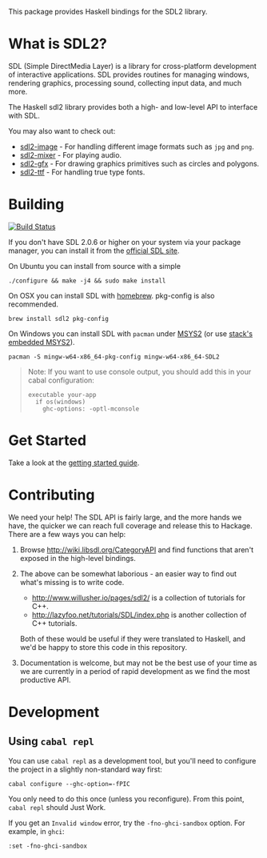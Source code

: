 This package provides Haskell bindings for the SDL2 library.

# What is SDL2?

SDL (Simple DirectMedia Layer) is a library for cross-platform development of interactive applications.
SDL provides routines for managing windows, rendering graphics, processing sound, collecting input data, and much more.

The Haskell sdl2 library provides both a high- and low-level API to interface with SDL.

You may also want to check out:

- [sdl2-image](https://hackage.haskell.org/package/sdl2-image) - For handling different image formats such as `jpg` and `png`.
- [sdl2-mixer](https://hackage.haskell.org/package/sdl2-mixer) - For playing audio.
- [sdl2-gfx](https://hackage.haskell.org/package/sdl2-gfx) - For drawing graphics primitives such as circles and polygons.
- [sdl2-ttf](https://hackage.haskell.org/package/sdl2-ttf) - For handling true type fonts.


# Building

[![Build Status](https://travis-ci.org/haskell-game/sdl2.svg?branch=master)](https://travis-ci.org/haskell-game/sdl2)

If you don't have SDL 2.0.6 or higher on your system via your
package manager, you can install it from the
[official SDL site](https://www.libsdl.org/download-2.0.php).

On Ubuntu you can install from source with a simple

    ./configure && make -j4 && sudo make install

On OSX you can install SDL with [homebrew](http://brew.sh/). pkg-config is also recommended.

    brew install sdl2 pkg-config

On Windows you can install SDL with `pacman` under [MSYS2](https://msys2.github.io/) (or use  [stack's embedded MSYS2](https://www.reddit.com/r/haskellgamedev/comments/4jpthu/windows_sdl2_is_now_almost_painless_via_stack/)).

    pacman -S mingw-w64-x86_64-pkg-config mingw-w64-x86_64-SDL2

> Note: If you want to use console output, you should add this in your cabal configuration:
> ```
> executable your-app
>   if os(windows)
>     ghc-options: -optl-mconsole
> ```

# Get Started

Take a look at the [getting started guide](https://hackage.haskell.org/package/sdl2/docs/SDL.html).

# Contributing

We need your help! The SDL API is fairly large, and the more hands we have, the
quicker we can reach full coverage and release this to Hackage. There are a few
ways you can help:

1. Browse http://wiki.libsdl.org/CategoryAPI and find functions that aren't
   exposed in the high-level bindings.

2. The above can be somewhat laborious - an easier way to find out what's
   missing is to write code.

   * http://www.willusher.io/pages/sdl2/ is a collection of tutorials for C++.
   * http://lazyfoo.net/tutorials/SDL/index.php is another collection of C++
     tutorials.

   Both of these would be useful if they were translated to Haskell, and we'd be
   happy to store this code in this repository.

3. Documentation is welcome, but may not be the best use of your time as we are
   currently in a period of rapid development as we find the most productive
   API.

# Development

## Using `cabal repl`

You can use `cabal repl` as a development tool, but you'll need to configure the project in a slightly non-standard way first:

```
cabal configure --ghc-option=-fPIC
```

You only need to do this once (unless you reconfigure). From this point, `cabal repl` should Just Work.

If you get an `Invalid window` error, try the `-fno-ghci-sandbox` option. For example, in `ghci`:

```
:set -fno-ghci-sandbox
```
